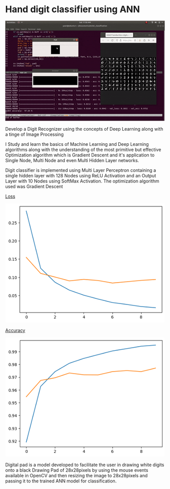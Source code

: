 # Hand digit classifier using ANN
<img src="./files/mnist.gif">
<p>Develop a Digit Recognizer using the concepts of Deep Learning along with a tinge of Image Processing</p>
<p>I Study and learn the basics of Machine Learning and Deep Learning algorithms along with the understanding of the most primitive but effective Optimization algorithm which is Gradient Descent and it's application to Single Node, Multi Node and even Multi Hidden Layer networks. </p>

<p>Digit classifier is implemented using Multi Layer Perceptron containing a single hidden layer with 128 Nodes using ReLU Activation and an Output Layer with 10 Nodes using SoftMax Activation. The optimization algorithm used was Gradient Descent</p>

<p><u>Loss</u></p>
<img src="./files/loss.png">

<p><u>Accuracy</u></p>
<img src="./files/accuracy.png">


 <p>Digital pad is a model developed to facilitate the user in drawing white digits onto a black Drawing Pad of 28x28pixels by using the mouse events available in OpenCV and then resizing the image to 28x28pixels and passing it to the trained ANN model for classification.</p>
